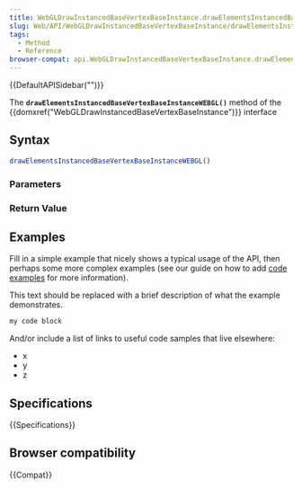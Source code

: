 ```yaml
---
title: WebGLDrawInstancedBaseVertexBaseInstance.drawElementsInstancedBaseVertexBaseInstanceWEBGL()
slug: Web/API/WebGLDrawInstancedBaseVertexBaseInstance/drawElementsInstancedBaseVertexBaseInstanceWEBGL
tags:
  - Method
  - Reference
browser-compat: api.WebGLDrawInstancedBaseVertexBaseInstance.drawElementsInstancedBaseVertexBaseInstanceWEBGL
---
```

{{DefaultAPISidebar("")}}

The **`drawElementsInstancedBaseVertexBaseInstanceWEBGL()`** method of the {{domxref("WebGLDrawInstancedBaseVertexBaseInstance")}} interface 

## Syntax

```js
drawElementsInstancedBaseVertexBaseInstanceWEBGL()
```

### Parameters



### Return Value



## Examples

Fill in a simple example that nicely shows a typical usage of the API, then perhaps some more complex examples (see our guide on how to add [code examples](/en-US/docs/MDN/Contribute/Structures/Code_examples) for more information).

This text should be replaced with a brief description of what the example demonstrates.

```js
my code block
```

And/or include a list of links to useful code samples that live elsewhere:

*   x
*   y
*   z

## Specifications

{{Specifications}}

## Browser compatibility

{{Compat}}

